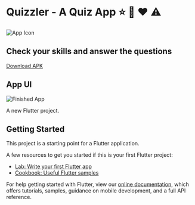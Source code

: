# Quizzler - A Quiz App :star: :fork_and_knife: :heart: :warning:

![App Icon](path/to/icon.png)

## Check your skills and answer the questions

[Download APK](https://www.shorturl.at/emIK7)

## App UI

![Finished App](path/to/app_ui.png)

A new Flutter project.

## Getting Started

This project is a starting point for a Flutter application.

A few resources to get you started if this is your first Flutter project:
- [Lab: Write your first Flutter app](https://flutter.dev/docs/get-started/codelab)
- [Cookbook: Useful Flutter samples](https://flutter.dev/docs/cookbook)

For help getting started with Flutter, view our [online documentation](https://flutter.dev/docs), which offers tutorials, samples, guidance on mobile development, and a full API reference.
